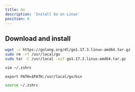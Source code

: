 ```yaml
---
title: Go
description: 'Install Go on Linux'
position: 6
---
```


## Download and install

```bash
wget -c https://golang.org/dl/go1.17.3.linux-amd64.tar.gz
sudo rm -rf /usr/local/go
sudo tar -C /usr/local -xzf go1.17.3.linux-amd64.tar.gz
```

```bash
vim ~/.zshrc
```

```bash[~/.zshrc]
export PATH=$PATH:/usr/local/go/bin
```

```bash
source ~/.zshrc
```
